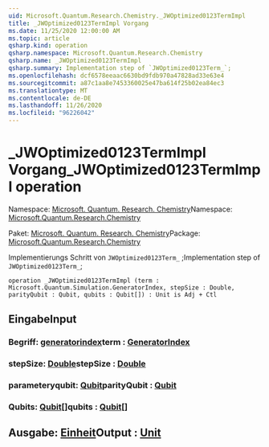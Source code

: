 ```yaml
---
uid: Microsoft.Quantum.Research.Chemistry._JWOptimized0123TermImpl
title: _JWOptimized0123TermImpl Vorgang
ms.date: 11/25/2020 12:00:00 AM
ms.topic: article
qsharp.kind: operation
qsharp.namespace: Microsoft.Quantum.Research.Chemistry
qsharp.name: _JWOptimized0123TermImpl
qsharp.summary: Implementation step of `JWOptimized0123Term_`;
ms.openlocfilehash: dcf6578eeaac6630bd9fdb970a47828ad33e63e4
ms.sourcegitcommit: a87c1aa8e7453360025e47ba614f25b02ea84ec3
ms.translationtype: MT
ms.contentlocale: de-DE
ms.lasthandoff: 11/26/2020
ms.locfileid: "96226042"
---
```

# <a name="_jwoptimized0123termimpl-operation"></a><span data-ttu-id="1898c-102">_JWOptimized0123TermImpl Vorgang</span><span class="sxs-lookup"><span data-stu-id="1898c-102">_JWOptimized0123TermImpl operation</span></span>

<span data-ttu-id="1898c-103">Namespace: [Microsoft. Quantum. Research. Chemistry](xref:Microsoft.Quantum.Research.Chemistry)</span><span class="sxs-lookup"><span data-stu-id="1898c-103">Namespace: [Microsoft.Quantum.Research.Chemistry](xref:Microsoft.Quantum.Research.Chemistry)</span></span>

<span data-ttu-id="1898c-104">Paket: [Microsoft. Quantum. Research. Chemistry](https://nuget.org/packages/Microsoft.Quantum.Research.Chemistry)</span><span class="sxs-lookup"><span data-stu-id="1898c-104">Package: [Microsoft.Quantum.Research.Chemistry](https://nuget.org/packages/Microsoft.Quantum.Research.Chemistry)</span></span>


<span data-ttu-id="1898c-105">Implementierungs Schritt von `JWOptimized0123Term_` ;</span><span class="sxs-lookup"><span data-stu-id="1898c-105">Implementation step of `JWOptimized0123Term_`;</span></span>

```qsharp
operation _JWOptimized0123TermImpl (term : Microsoft.Quantum.Simulation.GeneratorIndex, stepSize : Double, parityQubit : Qubit, qubits : Qubit[]) : Unit is Adj + Ctl
```


## <a name="input"></a><span data-ttu-id="1898c-106">Eingabe</span><span class="sxs-lookup"><span data-stu-id="1898c-106">Input</span></span>

### <a name="term--generatorindex"></a><span data-ttu-id="1898c-107">Begriff: [generatorindex](xref:Microsoft.Quantum.Simulation.GeneratorIndex)</span><span class="sxs-lookup"><span data-stu-id="1898c-107">term : [GeneratorIndex](xref:Microsoft.Quantum.Simulation.GeneratorIndex)</span></span>




### <a name="stepsize--double"></a><span data-ttu-id="1898c-108">stepSize: [Double](xref:microsoft.quantum.lang-ref.double)</span><span class="sxs-lookup"><span data-stu-id="1898c-108">stepSize : [Double](xref:microsoft.quantum.lang-ref.double)</span></span>




### <a name="parityqubit--qubit"></a><span data-ttu-id="1898c-109">parameteryqubit: [Qubit](xref:microsoft.quantum.lang-ref.qubit)</span><span class="sxs-lookup"><span data-stu-id="1898c-109">parityQubit : [Qubit](xref:microsoft.quantum.lang-ref.qubit)</span></span>




### <a name="qubits--qubit"></a><span data-ttu-id="1898c-110">Qubits: [Qubit](xref:microsoft.quantum.lang-ref.qubit)[]</span><span class="sxs-lookup"><span data-stu-id="1898c-110">qubits : [Qubit](xref:microsoft.quantum.lang-ref.qubit)[]</span></span>





## <a name="output--unit"></a><span data-ttu-id="1898c-111">Ausgabe: [Einheit](xref:microsoft.quantum.lang-ref.unit)</span><span class="sxs-lookup"><span data-stu-id="1898c-111">Output : [Unit](xref:microsoft.quantum.lang-ref.unit)</span></span>

